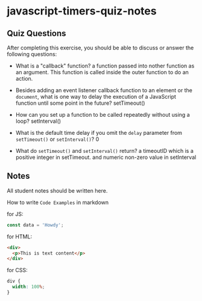 # javascript-timers-quiz-notes

## Quiz Questions

After completing this exercise, you should be able to discuss or answer the following questions:

- What is a "callback" function?
  a function passed into nother function as an argument. This function is called inside the outer function to do an action.

- Besides adding an event listener callback function to an element or the `document`, what is one way to delay the execution of a JavaScript function until some point in the future?
  setTimeout()

- How can you set up a function to be called repeatedly without using a loop?
  setInterval()

- What is the default time delay if you omit the `delay` parameter from `setTimeout()` or `setInterval()`?
  0

- What do `setTimeout()` and `setInterval()` return?
  a timeoutID which is a positive integer in setTimeout. and numeric non-zero value in setInterval

## Notes

All student notes should be written here.

How to write `Code Examples` in markdown

for JS:

```javascript
const data = 'Howdy';
```

for HTML:

```html
<div>
  <p>This is text content</p>
</div>
```

for CSS:

```css
div {
  width: 100%;
}
```
